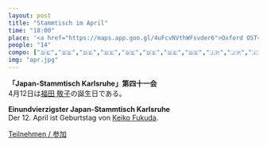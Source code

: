 ```yaml
---
layout: post
title: "Stammtisch im April"
time: "18:00"
place: '<a href="https://maps.app.goo.gl/4uFcvNVthWFsvder6">Oxford OST</a>'
people: "14"
compo: ["🇩🇪","🇩🇪","🇩🇪","🇩🇪","🇩🇪","🇩🇪","🇩🇪","🇩🇪","🇯🇵","🇯🇵","🇯🇵","🇯🇵","🇯🇵","🇯🇵"]
img: "apr.jpg"
---
```



**「Japan-Stammtisch Karlsruhe」第四十一会**  
4月12日は[福田 敬子](https://ja.wikipedia.org/wiki/%E7%A6%8F%E7%94%B0%E6%95%AC%E5%AD%90)の誕生日である。

**Einundvierzigster Japan-Stammtisch Karlsruhe**  
Der 12. April ist Geburtstag von [Keiko Fukuda](https://de.wikipedia.org/wiki/Keiko_Fukuda).

[Teilnehmen / 参加](https://nuudel.digitalcourage.de/2EjofFLVwJJYA8FH)
